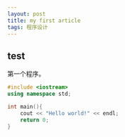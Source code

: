 ```yaml
---
layout: post
title: my first article
tags: 程序设计
---
```


## test
第一个程序。
```cpp
#include <iostream>
using namespace std;

int main(){
    cout << "Hello world!" << endl;
    return 0;
}
```
